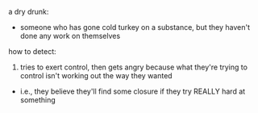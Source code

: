 a dry drunk:
- someone who has gone cold turkey on a substance, but they haven't done any work on themselves

how to detect:
1. tries to exert control, then gets angry because what they're trying to control isn't working out the way they wanted
  - i.e., they believe they'll find some closure if they try REALLY hard at something
